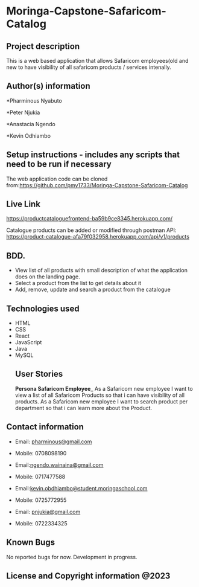 # Moringa-Capstone-Safaricom-Catalog
## Project description
This is a web based application that allows Safaricom employees(old and new to have visibility of all safaricom products / services intenally.
## Author(s) information
*Pharminous Nyabuto

*Peter Njukia

*Anastacia Ngendo

*Kevin Odhiambo

## Setup instructions - includes any scripts that need to be run if necessary

The web application code can be cloned from:https://github.com/pmy1733/Moringa-Capstone-Safaricom-Catalog
## Live Link
https://productcataloguefrontend-ba59b9ce8345.herokuapp.com/

Catalogue products can be added or modified through postman API: https://product-catalogue-afa79f032958.herokuapp.com/api/v1/products
## BDD.
* View list of all products with  small description of what the application does on the landing page.
* Select a product from the list to get details about it
* Add, remove, update and search a product from the catalogue
## Technologies used
* HTML
* CSS
* React
* JavaScript
* Java
* MySQL
  ## User Stories
   **Persona Safaricom Employee_**
  As a Safaricom new employee I want to view a list of all Safaricom Products so that i can have visibility of all products.
  As a Safaricom new employee I want to search product per department so that i can learn more about the Product.
## Contact information
* Email: pharminous@gmail.com
* Mobile: 0708098190

* Email:ngendo.wainaina@gmail.com
* Mobile: 0717477588

* Email:kevin.obdhiambo@student.moringaschool.com
* Mobile: 0725772955

* Email: pnjukia@gmail.com
* Mobile: 0722334325

## Known Bugs
No reported bugs for now. Development in progress.
## License and Copyright information @2023
